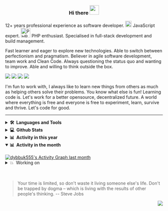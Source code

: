 <!-- Heading -->
<h3 align="center"><b> Hi there <img src = "https://raw.githubusercontent.com/MartinHeinz/MartinHeinz/master/wave.gif" width = 30px></b></h3>

12+ years professional experience as software developer. <img src="https://profilinator.rishav.dev/skills-assets/javascript-original.svg" alt="JavaScript" height="20" /> JavaScript expert. <img src="https://profilinator.rishav.dev/skills-assets/php-original.svg" alt="PHP" height="30" /> PHP enthusiast. Specialised in full-stack development and build management.

Fast learner and eager to explore new technologies. Able to switch between perfectionism and pragmatism. Believer in agile software development, team work and Clean Code. Always questioning the status quo and wanting to improve. Able and willing to think outside the box.

<!-- https://github-readme-stats.vercel.app/api?username=dybbuk555&show_icons=true -->
<p>
  <a href="#"><img src="https://img.shields.io/badge/JavaScript-Expert-_.svg?logo=javascript"></a>
  <a href="#"><img src="https://img.shields.io/badge/PHP-Enthusiast-_.svg?logo=php"></a>
  <a href="#"><img src="https://img.shields.io/badge/TDD-Advocate-_.svg"></a>
  <a href="#"><img src="https://img.shields.io/badge/Clean%20Code-Evangelist-_.svg"></a>
</p>

I'm fun to work with, I always like to learn new things from others as much as helping others solve their problems. You know what else is fun! Learning code is. Let's work for a better opensource, decentralized future. A world where everything is free and everyone is free to experiment, learn, survive and thrive. Let's code for good.

<!-- About section -->

---
<details>
  <summary><b>🛠️&nbsp;&nbsp;Languages and Tools</b></summary>
  <!-- Some badges are from https://github.com/Ileriayo/markdown-badges -->

  <br />
  <p>
      <a href="#"><img alt="HTML" src="https://img.shields.io/badge/HTML-20232a.svg?style=plastic&logo=html5"></a>
      <a href="#"><img alt="CSS" src="https://img.shields.io/badge/CSS-20232a.svg?style=plastic&logo=css3"></a>
      <a href="#"><img alt="JavaScript" src="https://img.shields.io/badge/JavaScript-20232a.svg?style=plastic&logo=javascript"></a>
      <a href="#"><img alt="TypeScript" src="https://img.shields.io/badge/TypeScript-20232a.svg?style=plastic&logo=typescript"></a>
      <a href="#"><img alt="PHP" src="https://img.shields.io/badge/PHP-20232a.svg?style=plastic&logo=php&logoColor=E2231A"></a>
      <a href="#"><img alt="SQL" src="https://custom-icon-badges.demolab.com/badge/SQL-20232a.svg?style=plastic&logo=database"></a>
      <a href="#"><img alt="C" src="https://custom-icon-badges.demolab.com/badge/C-20232a.svg?style=plastic&logo=c-in-hexagon"></a>
      <a href="#"><img alt="C++" src="https://custom-icon-badges.demolab.com/badge/C++-20232a.svg?style=plastic&logo=cpp2"></a>
      <a href="#"><img alt="C#" src="https://custom-icon-badges.demolab.com/badge/C%23-20232a.svg?style=plastic&logo=cs2"></a>
      <a href="#"><img alt="Java" src="https://custom-icon-badges.demolab.com/badge/Java-20232a.svg?style=plastic&logo=java"></a>
      <a href="#"><img alt="Solidity" src="https://custom-icon-badges.demolab.com/badge/Solidity-20232a.svg?style=plastic&logo=solidity"></a>
  </p>
  <p>
      <a href="#"><img alt="React" src="https://img.shields.io/badge/React-20232a.svg?style=plastic&logo=react"></a>
      <a href="#"><img alt="Next.js" src="https://img.shields.io/badge/Next.js-20232a.svg?style=plastic&logo=nextdotjs"></a>
      <a href="#"><img alt="Vue.js" src="https://img.shields.io/badge/Vue.js-20232a.svg?style=plastic&logo=vuedotjs"></a>
      <a href="#"><img alt="Svelte.js" src="https://img.shields.io/badge/Svelte.js-20232a.svg?style=plastic&logo=svelte"></a>
      <a href="#"><img alt="Angular" src="https://img.shields.io/badge/Angular-20232a.svg?style=plastic&logo=angular"></a>
      <a href="#"><img alt="Web3.js" src="https://img.shields.io/badge/Web3.js-20232a.svg?style=plastic&logo=web3dotjs"></a>
      <a href="#"><img alt="Bootstrap" src="https://img.shields.io/badge/Bootstrap-20232a.svg?style=plastic&logo=bootstrap"></a>
      <a href="#"><img alt="TailwindCSS" src="https://img.shields.io/badge/TailwindCSS-20232a.svg?style=plastic&logo=tailwindcss"></a>
      <a href="#"><img alt="Material Design" src="https://img.shields.io/badge/Material%20Design-20232a.svg?style=plastic&logo=material-design"></a>
      <a href="#"><img alt="Chakra UI" src="https://img.shields.io/badge/Chakra%20UI-20232a.svg?style=plastic&logo=chakraui"></a>
      <a href="#"><img alt="Express.js" src="https://img.shields.io/badge/Express.js-20232a.svg?style=plastic&logo=express"></a>
      <a href="#"><img alt="Laravel" src="https://img.shields.io/badge/Laravel-20232a.svg?style=plastic&logo=laravel"></a>
      <a href="#"><img alt="CodeIgniter" src="https://img.shields.io/badge/CodeIgniter-20232a.svg?style=plastic&logo=codeigniter"></a>
      <a href="#"><img alt="Symfony" src="https://img.shields.io/badge/Symfony-20232a.svg?style=plastic&logo=symfony"></a>
      <a href="#"><img alt="Wordpress" src="https://img.shields.io/badge/Wordpress-20232a.svg?style=plastic&logo=wordpress"></a>
      <a href="#"><img alt="Shopify" src="https://img.shields.io/badge/Shopify-20232a.svg?style=plastic&logo=shopify"></a>
      <a href="#"><img alt="Webflow" src="https://img.shields.io/badge/Webflow-20232a.svg?style=plastic&logo=webflow"></a>
      <a href="#"><img alt="Shopware" src="https://img.shields.io/badge/Shopware-20232a.svg?style=plastic&logo=shopware"></a>
  </p>
  <p>
      <a href="#"><img alt="MySQL" src="https://img.shields.io/badge/MySQL-20232a.svg?style=plastic&logo=mysql"></a>
      <a href="#"><img alt="SQLite" src ="https://img.shields.io/badge/SQLite-20232a.svg?style=plastic&logo=sqlite"></a>
      <a href="#"><img alt="PostgreSQL" src ="https://img.shields.io/badge/PostgreSQL-20232a.svg?style=plastic&logo=postgresql"></a>
      <a href="#"><img alt="Oracle" src ="https://img.shields.io/badge/Oracle-20232a.svg?style=plastic&logo=oracle"></a>
      <a href="#"><img alt="MongoDB" src ="https://img.shields.io/badge/MongoDB-20232a.svg?style=plastic&logo=mongodb"></a>
      <a href="#"><img alt="Heroku" src="https://img.shields.io/badge/Heroku-20232a.svg?style=plastic&logo=heroku"></a>
      <a href="#"><img alt="Vercel" src="https://img.shields.io/badge/Vercel-20232a.svg?style=plastic&logo=vercel"></a>
      <a href="#"><img alt="GitHub Pages" src="https://img.shields.io/badge/GitHub%20Pages-20232a.svg?style=plastic&logo=github"></a>
      <a href="#"><img alt="Notion" src="https://img.shields.io/badge/Notion-20232a.svg?style=plastic&logo=notion"></a>
      <a href="#"><img alt="Render" src="https://img.shields.io/badge/Render-20232a.svg?style=plastic&logo=render"></a>
      <a href="#"><img alt="Docker" src="https://img.shields.io/badge/Docker-20232a.svg?style=plastic&logo=docker"></a>
      <a href="#"><img alt="Nginx" src="https://img.shields.io/badge/Nginx-20232a.svg?style=plastic&logo=nginx"></a>
  </p>
  <p>
      <a href="#"><img alt="Visual Studio Code" src="https://img.shields.io/badge/Visual%20Studio%20Code-20232a.svg?style=plastic&logo=visual-studio-code"></a>
      <a href="#"><img alt="Postman" src="https://img.shields.io/badge/Postman-20232a.svg?style=plastic&logo=postman"></a>
      <a href="#"><img alt="Figma" src="https://img.shields.io/badge/Figma-20232a.svg?style=plastic&logo=figma"></a>
      <a href="#"><img alt="Adobe" src="https://img.shields.io/badge/Adobe-20232a.svg?style=plastic&logo=adobe"></a>
      <a href="#"><img alt="Git" src="https://img.shields.io/badge/Git-20232a.svg?style=plastic&logo=git"></a>
      <a href="#"><img alt="Bitbucket" src="https://img.shields.io/badge/Bitbucket-20232a.svg?style=plastic&logo=bitbucket"></a>
      <a href="#"><img alt="Jira" src="https://img.shields.io/badge/Jira-20232a.svg?style=plastic&logo=jira"></a>
      <a href="#"><img alt="Trello" src="https://img.shields.io/badge/Trello-20232a.svg?style=plastic&logo=trello"></a>
      <a href="#"><img alt="Stack Overflow" src="https://img.shields.io/badge/Stack%20Overflow-20232a.svg?style=plastic&logo=stack-overflow"></a>
  </p>
</details>

<details>
  <summary><b>💻&nbsp;&nbsp;Github Stats</b></summary>

  <!-- https://github.com/dybbuk555 -->
  <br />
  <a href="https://github.com/dybbuk555">
      <img title="🔥 Get streak stats for your profile at git.io/streak-stats" alt="dybbuk555's streak" src="https://github-readme-streak-stats.herokuapp.com/?user=dybbuk555&theme=monokai-metallian&hide_border=true" height="192px"/>
  </a>
  <a href="https://github.com/dybbuk555"><img alt="dybbuk555's Top Languages" src="https://github-readme-stats.vercel.app/api/top-langs/?username=dybbuk555&langs_count=8&layout=compact&theme=react&hide_border=true&bg_color=1F222E&title_color=F85D7F&icon_color=F8D866&hide=Jupyter%20Notebook" height="192px"/></a>
  <br/>

  <b>Note:</b> Top languages is only a metric of the languages my public code consists of and doesn't reflect experience or skill level.
</details>

<details>
  <summary><b>📊&nbsp;&nbsp;Activity in this year</b></summary>
  <br />
  <a href="https://github.com/dybbuk555">
    <img alt="dybbuk555's Activity Graph last year" src="https://github-profile-summary-cards.vercel.app/api/cards/profile-details?username=dybbuk555&theme=github_dark" />
  </a>
</details>

<details open>
  <summary><b>📊&nbsp;&nbsp;Activity in the month</b></summary>
  <br />
  <a href="https://github.com/dybbuk555">
    <img alt="dybbuk555's Activity Graph last month" src="https://github-readme-activity-graph.cyclic.app/graph/?username=dybbuk555&bg_color=1F222E&color=F8D866&line=F85D7F&point=FFFFFF&hide_border=true" />
  </a>
</details>

<details>
<summary>💥&nbsp;&nbsp;Working on </summary>
<br>
<a href="https://github.com/dybbuk555/swimming_school_management">
<img src="https://github-readme-stats-defcon27.vercel.app/api/pin/?username=dybbuk555&repo=swimming_school_management&show_owner=true&theme=react" />
</a>
<a href="https://github.com/dybbuk555/flowers_shopping">
<img src="https://github-readme-stats-defcon27.vercel.app/api/pin/?username=dybbuk555&repo=flowers_shopping&show_owner=true&theme=react" />
</a>
</details>

<br/>
<br/>

> Your time is limited, so don't waste it living someone else's life. Don't be trapped by dogma – which is living with the results of other people's thinking.
> -- Steve Jobs

<div align="right">
  <img src="https://img.shields.io/badge/Say%20Thanks-!-1EAEDB.svg">
</div>
